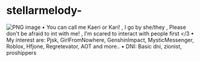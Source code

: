 # stellarmelody-
  ![PNG image](https://github.com/stellarmelody/stellarmelody-/assets/123318172/7f1f720c-d7db-48d6-b109-0a4235ef1fdd)
• You can call me Kaeri or Kari! , 
I go by she/they ,
Please don't be afraid to int
with me! , I'm scared to interact with people first </3 
• My interest are: Pjsk, GirlFromNowhere,  GenshinImpact, MysticMessenger, Roblox, Hfjone, Regretevator, AOT and more.. 
• DNI: Basic dni, zionist, proshippers


